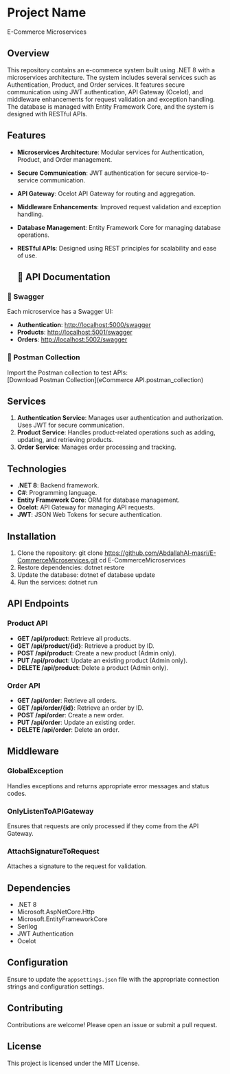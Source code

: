# Project Name
E-Commerce Microservices

## Overview
This repository contains an e-commerce system built using .NET 8 with a microservices architecture. The system includes several services such as Authentication, Product, and Order services. It features secure communication using JWT authentication, API Gateway (Ocelot), and middleware enhancements for request validation and exception handling. The database is managed with Entity Framework Core, and the system is designed with RESTful APIs.

## Features
- **Microservices Architecture**: Modular services for Authentication, Product, and Order management.
- **Secure Communication**: JWT authentication for secure service-to-service communication.
- **API Gateway**: Ocelot API Gateway for routing and aggregation.
- **Middleware Enhancements**: Improved request validation and exception handling.
- **Database Management**: Entity Framework Core for managing database operations.
- **RESTful APIs**: Designed using REST principles for scalability and ease of use.

  ## 📜 API Documentation

### 🔹 Swagger
Each microservice has a Swagger UI:
- **Authentication**: [http://localhost:5000/swagger](http://localhost:5000/swagger)
- **Products**: [http://localhost:5001/swagger](http://localhost:5001/swagger)
- **Orders**: [http://localhost:5002/swagger](http://localhost:5002/swagger)

### 🔹 Postman Collection
Import the Postman collection to test APIs:  
[Download Postman Collection](eCommerce API.postman_collection)

## Services
1. **Authentication Service**:
    Manages user authentication and authorization.
    Uses JWT for secure communication.
2. **Product Service**:
    Handles product-related operations such as adding, updating, and retrieving products.
3. **Order Service**:
    Manages order processing and tracking.

## Technologies
- **.NET 8**: Backend framework.
- **C#**: Programming language.
- **Entity Framework Core**: ORM for database management.
- **Ocelot**: API Gateway for managing API requests.
- **JWT**: JSON Web Tokens for secure authentication.
    
## Installation
1. Clone the repository:
        git clone https://github.com/AbdallahAl-masri/E-CommerceMicroservices.git
        cd E-CommerceMicroservices
2. Restore dependencies:
       dotnet restore
3. Update the database:
       dotnet ef database update
4. Run the services:
        dotnet run

## API Endpoints
### Product API
- **GET /api/product**: Retrieve all products.
- **GET /api/product/{id}**: Retrieve a product by ID.
- **POST /api/product**: Create a new product (Admin only).
- **PUT /api/product**: Update an existing product (Admin only).
- **DELETE /api/product**: Delete a product (Admin only).

### Order API
- **GET /api/order**: Retrieve all orders.
- **GET /api/order/{id}**: Retrieve an order by ID.
- **POST /api/order**: Create a new order.
- **PUT /api/order**: Update an existing order.
- **DELETE /api/order**: Delete an order.

## Middleware
### GlobalException
Handles exceptions and returns appropriate error messages and status codes.

### OnlyListenToAPIGateway
Ensures that requests are only processed if they come from the API Gateway.

### AttachSignatureToRequest
Attaches a signature to the request for validation.

## Dependencies
- .NET 8
- Microsoft.AspNetCore.Http
- Microsoft.EntityFrameworkCore
- Serilog
- JWT Authentication
- Ocelot

## Configuration
Ensure to update the `appsettings.json` file with the appropriate connection strings and configuration settings.

## Contributing
Contributions are welcome! Please open an issue or submit a pull request.

## License
This project is licensed under the MIT License.

    
